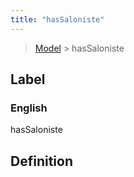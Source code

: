 ```yaml
---
title: "hasSaloniste"
---
```


> [Model](../../) > hasSaloniste

## Label

### English
hasSaloniste


## Definition



    
